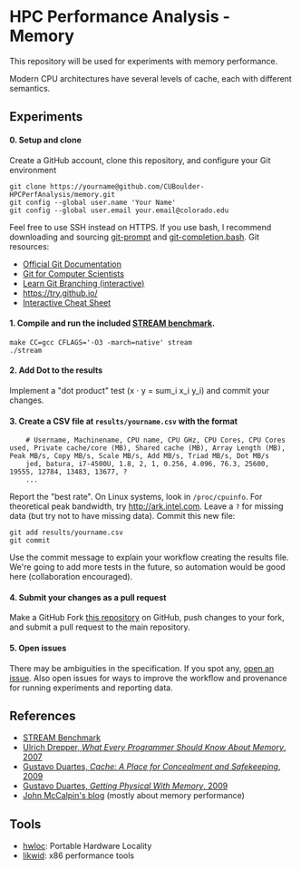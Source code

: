 # HPC Performance Analysis - Memory

This repository will be used for experiments with memory performance.

Modern CPU architectures have several levels of cache, each with different semantics.

## Experiments

#### 0. Setup and clone

Create a GitHub account, clone this repository, and configure your Git environment

    git clone https://yourname@github.com/CUBoulder-HPCPerfAnalysis/memory.git
    git config --global user.name 'Your Name'
    git config --global user.email your.email@colorado.edu

Feel free to use SSH instead on HTTPS.
If you use bash, I recommend downloading and sourcing [git-prompt](https://raw.githubusercontent.com/git/git/master/contrib/completion/git-prompt.sh) and [git-completion.bash](https://raw.githubusercontent.com/git/git/master/contrib/completion/git-completion.bash).
Git resources:

* [Official Git Documentation](http://git-scm.com/documentation)
* [Git for Computer Scientists](http://eagain.net/articles/git-for-computer-scientists/)
* [Learn Git Branching (interactive)](https://pcottle.github.io/learnGitBranching/)
* https://try.github.io/
* [Interactive Cheat Sheet](http://ndpsoftware.com/git-cheatsheet.html)

#### 1. Compile and run the included [STREAM benchmark](http://www.cs.virginia.edu/stream/).

    make CC=gcc CFLAGS='-O3 -march=native' stream
    ./stream

#### 2. Add Dot to the results

Implement a "dot product" test (x ⋅ y = sum_i x_i y_i) and commit your changes.

#### 3. Create a CSV file at `results/yourname.csv` with the format

```
    # Username, Machinename, CPU name, CPU GHz, CPU Cores, CPU Cores used, Private cache/core (MB), Shared cache (MB), Array Length (MB), Peak MB/s, Copy MB/s, Scale MB/s, Add MB/s, Triad MB/s, Dot MB/s
    jed, batura, i7-4500U, 1.8, 2, 1, 0.256, 4.096, 76.3, 25600, 19555, 12784, 13483, 13677, ?
    ...
```

Report the "best rate".
On Linux systems, look in `/proc/cpuinfo`.
For theoretical peak bandwidth, try http://ark.intel.com.
Leave a `?` for missing data (but try not to have missing data).
Commit this new file:

    git add results/yourname.csv
    git commit

Use the commit message to explain your workflow creating the results file.
We're going to add more tests in the future, so automation would be good here (collaboration encouraged).

#### 4. Submit your changes as a pull request

Make a GitHub Fork [this repository](https://github.com/CUBoulder-HPCPerfAnalysis/memory/fork) on GitHub, push changes to your fork, and submit a pull request to the main repository.

#### 5. Open issues
There may be ambiguities in the specification.
If you spot any, [open an issue](https://github.com/CUBoulder-HPCPerfAnalysis/memory/issues).
Also open issues for ways to improve the workflow and provenance for running experiments and reporting data.

## References

* [STREAM Benchmark](http://www.cs.virginia.edu/stream/)
* [Ulrich Drepper, *What Every Programmer Should Know About Memory*, 2007](http://www.akkadia.org/drepper/cpumemory.pdf)
* [Gustavo Duartes, *Cache: A Place for Concealment and Safekeeping*, 2009](http://duartes.org/gustavo/blog/post/intel-cpu-caches/)
* [Gustavo Duartes, *Getting Physical With Memory*, 2009](http://duartes.org/gustavo/blog/post/getting-physical-with-memory/)
* [John McCalpin's blog](http://sites.utexas.edu/jdm4372/) (mostly about memory performance)

## Tools

* [hwloc](http://www.open-mpi.org/projects/hwloc/): Portable Hardware Locality
* [likwid](https://code.google.com/p/likwid/): x86 performance tools
